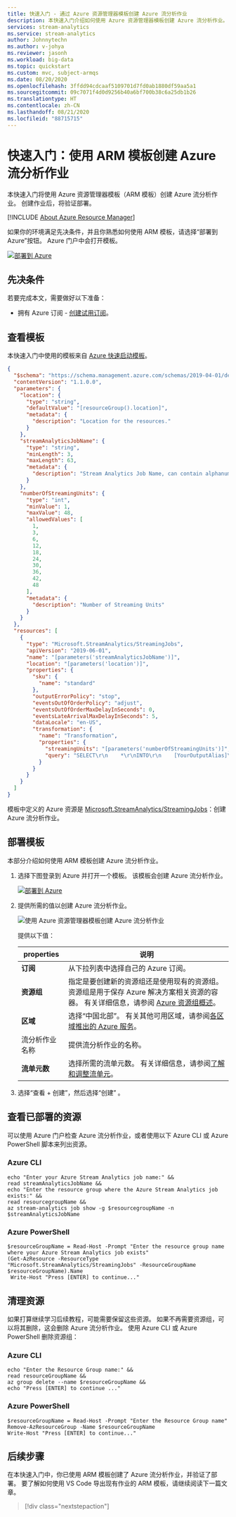 ```yaml
---
title: 快速入门 - 通过 Azure 资源管理器模板创建 Azure 流分析作业
description: 本快速入门介绍如何使用 Azure 资源管理器模板创建 Azure 流分析作业。
services: stream-analytics
ms.service: stream-analytics
author: Johnnytechn
ms.author: v-johya
ms.reviewer: jasonh
ms.workload: big-data
ms.topic: quickstart
ms.custom: mvc, subject-armqs
ms.date: 08/20/2020
ms.openlocfilehash: 3ffdd94cdcaaf5109701d7fd0ab1880df59aa5a1
ms.sourcegitcommit: 09c7071f4d0d9256b40a6bf700b38c6a25db1b26
ms.translationtype: HT
ms.contentlocale: zh-CN
ms.lasthandoff: 08/21/2020
ms.locfileid: "88715715"
---
```

# <a name="quickstart-create-an-azure-stream-analytics-job-by-using-an-arm-template"></a>快速入门：使用 ARM 模板创建 Azure 流分析作业

本快速入门将使用 Azure 资源管理器模板（ARM 模板）创建 Azure 流分析作业。 创建作业后，将验证部署。

[!INCLUDE [About Azure Resource Manager](../../includes/resource-manager-quickstart-introduction.md)]

如果你的环境满足先决条件，并且你熟悉如何使用 ARM 模板，请选择“部署到 Azure”按钮。 Azure 门户中会打开模板。

[![部署到 Azure](../media/template-deployments/deploy-to-azure.svg)](https://portal.azure.cn/#create/Microsoft.Template/uri/https%3A%2F%2Fraw.githubusercontent.com%2FAzure%2Fazure-quickstart-templates%2Fmaster%2F101-streamanalytics-create%2Fazuredeploy.json)

## <a name="prerequisites"></a>先决条件

若要完成本文，需要做好以下准备：

* 拥有 Azure 订阅 - [创建试用订阅](https://www.azure.cn/pricing/1rmb-trial/)。

## <a name="review-the-template"></a>查看模板

本快速入门中使用的模板来自 [Azure 快速启动模板](https://azure.microsoft.com/resources/templates/101-streamanalytics-create/)。

```json
{
  "$schema": "https://schema.management.azure.com/schemas/2019-04-01/deploymentTemplate.json#",
  "contentVersion": "1.1.0.0",
  "parameters": {
    "location": {
      "type": "string",
      "defaultValue": "[resourceGroup().location]",
      "metadata": {
        "description": "Location for the resources."
      }
    },
    "streamAnalyticsJobName": {
      "type": "string",
      "minLength": 3,
      "maxLength": 63,
      "metadata": {
        "description": "Stream Analytics Job Name, can contain alphanumeric characters and hypen and must be 3-63 characters long"
      }
    },
    "numberOfStreamingUnits": {
      "type": "int",
      "minValue": 1,
      "maxValue": 48,
      "allowedValues": [
        1,
        3,
        6,
        12,
        18,
        24,
        30,
        36,
        42,
        48
      ],
      "metadata": {
        "description": "Number of Streaming Units"
      }
    }
  },
  "resources": [
    {
      "type": "Microsoft.StreamAnalytics/StreamingJobs",
      "apiVersion": "2019-06-01",
      "name": "[parameters('streamAnalyticsJobName')]",
      "location": "[parameters('location')]",
      "properties": {
        "sku": {
          "name": "standard"
        },
        "outputErrorPolicy": "stop",
        "eventsOutOfOrderPolicy": "adjust",
        "eventsOutOfOrderMaxDelayInSeconds": 0,
        "eventsLateArrivalMaxDelayInSeconds": 5,
        "dataLocale": "en-US",
        "transformation": {
          "name": "Transformation",
          "properties": {
            "streamingUnits": "[parameters('numberOfStreamingUnits')]",
            "query": "SELECT\r\n    *\r\nINTO\r\n    [YourOutputAlias]\r\nFROM\r\n    [YourInputAlias]"
          }
        }
      }
    }
  ]
}
```

模板中定义的 Azure 资源是 [Microsoft.StreamAnalytics/StreamingJobs](https://docs.microsoft.com/azure/templates/microsoft.streamanalytics/streamingjobs)：创建 Azure 流分析作业。

## <a name="deploy-the-template"></a>部署模板

本部分介绍如何使用 ARM 模板创建 Azure 流分析作业。

1. 选择下图登录到 Azure 并打开一个模板。 该模板会创建 Azure 流分析作业。

   [![部署到 Azure](../media/template-deployments/deploy-to-azure.svg)](https://portal.azure.cn/#create/Microsoft.Template/uri/https%3A%2F%2Fraw.githubusercontent.com%2FAzure%2Fazure-quickstart-templates%2Fmaster%2F101-streamanalytics-create%2Fazuredeploy.json)

2. 提供所需的值以创建 Azure 流分析作业。

   ![使用 Azure 资源管理器模板创建 Azure 流分析作业](./media/quick-create-azure-resource-manager/create-stream-analytics-job-resource-manager-template.png "使用 Azure 资源管理器模板创建 Azure 流分析作业")

   提供以下值：

   |properties  |说明  |
   |---------|---------|
   |**订阅**     | 从下拉列表中选择自己的 Azure 订阅。        |
   |**资源组**     | 指定是要创建新的资源组还是使用现有的资源组。 资源组是用于保存 Azure 解决方案相关资源的容器。 有关详细信息，请参阅 [Azure 资源组概述](../azure-resource-manager/management/overview.md)。 |
   |**区域**     | 选择“中国北部”。 有关其他可用区域，请参阅[各区域推出的 Azure 服务](https://azure.microsoft.com/regions/services/)。        |
   |流分析作业名称     | 提供流分析作业的名称。      |
   |**流单元数**     |  选择所需的流单元数。 有关详细信息，请参阅[了解和调整流单元](stream-analytics-streaming-unit-consumption.md)。       |

3. 选择“查看 + 创建”，然后选择“创建” 。

## <a name="review-deployed-resources"></a>查看已部署的资源

可以使用 Azure 门户检查 Azure 流分析作业，或者使用以下 Azure CLI 或 Azure PowerShell 脚本来列出资源。

### <a name="azure-cli"></a>Azure CLI

```azurecli
echo "Enter your Azure Stream Analytics job name:" &&
read streamAnalyticsJobName &&
echo "Enter the resource group where the Azure Stream Analytics job exists:" &&
read resourcegroupName &&
az stream-analytics job show -g $resourcegroupName -n $streamAnalyticsJobName
```

### <a name="azure-powershell"></a>Azure PowerShell

```azurepowershell
$resourceGroupName = Read-Host -Prompt "Enter the resource group name where your Azure Stream Analytics job exists"
(Get-AzResource -ResourceType "Microsoft.StreamAnalytics/StreamingJobs" -ResourceGroupName $resourceGroupName).Name
 Write-Host "Press [ENTER] to continue..."
```

## <a name="clean-up-resources"></a>清理资源

如果打算继续学习后续教程，可能需要保留这些资源。 如果不再需要资源组，可以将其删除，这会删除 Azure 流分析作业。 使用 Azure CLI 或 Azure PowerShell 删除资源组：

### <a name="azure-cli"></a>Azure CLI

```azurecli
echo "Enter the Resource Group name:" &&
read resourceGroupName &&
az group delete --name $resourceGroupName &&
echo "Press [ENTER] to continue ..."
```

### <a name="azure-powershell"></a>Azure PowerShell

```azurepowershell
$resourceGroupName = Read-Host -Prompt "Enter the Resource Group name"
Remove-AzResourceGroup -Name $resourceGroupName
Write-Host "Press [ENTER] to continue..."
```

## <a name="next-steps"></a>后续步骤

在本快速入门中，你已使用 ARM 模板创建了 Azure 流分析作业，并验证了部署。 要了解如何使用 VS Code 导出现有作业的 ARM 模板，请继续阅读下一篇文章。

> [!div class="nextstepaction"]
<!--Not available in MC: resource-manager-export.md-->

